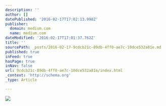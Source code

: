 ```yaml
---
description: ''
author: []
datePublished: '2016-02-17T17:02:13.998Z'
publisher:
  domain: medium.com
  name: medium.com
dateModified: '2016-02-17T17:01:37.762Z'
title: ''
sourcePath: _posts/2016-02-17-9cdcb21c-89db-4ff0-ae7c-10dce532a81e.md
published: true
inFeed: true
hasPage: true
inNav: false
url: 9cdcb21c-89db-4ff0-ae7c-10dce532a81e/index.html
_context: 'http://schema.org'
_type: Article

---
```

![](https://d262ilb51hltx0.cloudfront.net/max/800/1*k31CzsZOtqA89PBVNN5zWA.jpeg)